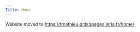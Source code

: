 ```yaml
---
Title: Home
---
```


Website moved to https://tmathieu.gitlabpages.inria.fr/home/

<!-- # [Home ∼ ]$ _ -->

<!-- --- -->

<!-- &nbsp; -->
<!-- <p align="center"> -->

<!-- <img src="/assets/histo.png" width="70%"> -->

<!-- </p> -->
<!-- &nbsp; -->

<!-- ### \# Occupation -->
<!-- Post-Doc at [SCOOL](https://team.inria.fr/scool/). -->

<!-- ### \# Keywords -->
<!-- Robust Statistics, M-estimation, Median of Means, Reinforcement Learning, Machine Learning. -->


<!-- ### \# Contact -->

<!-- Inria Lille, Nord Europe -->
<!-- 59650 Villeneuve d'ascq -->
<!-- France -->

<!-- Mail: timothee.mathieu at inria.fr -->

<!-- Find my CV <a href="/assets/cv.pdf" target="_blank">here</a>. -->
